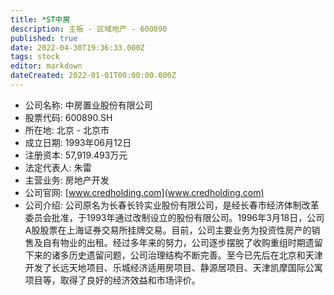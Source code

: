 ```yaml
---
title: *ST中房
description: 主板 - 区域地产 - 600890
published: true
date: 2022-04-30T19:36:33.000Z
tags: stock
editor: markdown
dateCreated: 2022-01-01T00:00:00.000Z
---
```


- 公司名称: 中房置业股份有限公司
- 股票代码: 600890.SH
- 所在地: 北京 - 北京市
- 成立日期: 1993年06月12日
- 注册资本: 57,919.493万元
- 法定代表人: 朱雷
- 主营业务: 房地产开发
- 公司官网: [www.credholding.com](www.credholding.com)
- 公司介绍: 公司原名为长春长铃实业股份有限公司，是经长春市经济体制改革委员会批准，于1993年通过改制设立的股份有限公司。1996年3月18日，公司A股股票在上海证券交易所挂牌交易。目前，公司主要业务为投资性房产的销售及自有物业的出租。经过多年来的努力，公司逐步摆脱了收购重组时期遗留下来的诸多历史遗留问题，公司治理结构不断完善。至今已先后在北京和天津开发了长远天地项目、乐城经济适用房项目、静源居项目、天津凯摩国际公寓项目等，取得了良好的经济效益和市场评价。


